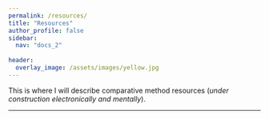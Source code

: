 ```yaml
---
permalink: /resources/
title: "Resources"
author_profile: false
sidebar:
  nav: "docs_2"
  
header:
  overlay_image: /assets/images/yellow.jpg  
---
```


This is where I will describe comparative method resources (_under construction electronically and mentally_).

---